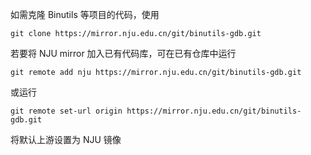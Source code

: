 如需克隆 Binutils 等项目的代码，使用

```
git clone https://mirror.nju.edu.cn/git/binutils-gdb.git
```

若要将 NJU mirror 加入已有代码库，可在已有仓库中运行

```
git remote add nju https://mirror.nju.edu.cn/git/binutils-gdb.git
```

或运行

```
git remote set-url origin https://mirror.nju.edu.cn/git/binutils-gdb.git
```

将默认上游设置为 NJU 镜像